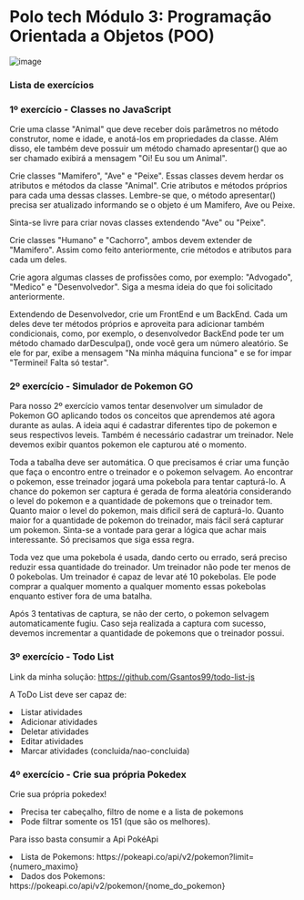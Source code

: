 # Polo tech Módulo 3: Programação Orientada a Objetos (POO)

![image](https://user-images.githubusercontent.com/94020264/213823919-5d47bbd1-f81a-4a4e-aba1-ef8d42061767.png)

### Lista de exercícios

### 1º exercício - Classes no JavaScript

Crie uma classe "Animal" que deve receber dois parâmetros no método construtor, nome e idade, e anotá-los em propriedades da classe. Além disso, ele também deve possuir um método chamado apresentar() que ao ser chamado exibirá a mensagem "Oi! Eu sou um Animal".

Crie classes "Mamifero", "Ave" e "Peixe". Essas classes devem herdar os atributos e métodos da classe "Animal". Crie atributos e métodos próprios para cada uma dessas classes. Lembre-se que, o método apresentar() precisa ser atualizado informando se o objeto é um Mamifero, Ave ou Peixe.

Sinta-se livre para criar novas classes extendendo "Ave" ou "Peixe".

Crie classes "Humano" e "Cachorro", ambos devem extender de "Mamifero". Assim como feito anteriormente, crie métodos e atributos para cada um deles.

Crie agora algumas classes de profissões como, por exemplo: "Advogado", "Medico" e "Desenvolvedor". Siga a mesma ideia do que foi solicitado anteriormente.

Extendendo de Desenvolvedor, crie um FrontEnd e um BackEnd. Cada um deles deve ter métodos próprios e aproveita para adicionar também condicionais, como, por exemplo, o desenvolvedor BackEnd pode ter um método chamado darDesculpa(), onde você gera um número aleatório. Se ele for par, exibe a mensagem "Na minha máquina funciona" e se for impar "Terminei! Falta só testar".

### 2º exercício - Simulador de Pokemon GO

Para nosso 2º exercício vamos tentar desenvolver um simulador de Pokemon GO aplicando todos os conceitos que aprendemos até agora durante as aulas. A ideia aqui é cadastrar diferentes tipo de pokemon e seus respectivos leveis. Também é necessário cadastrar um treinador. Nele devemos exibir quantos pokemon ele capturou até o momento.

Toda a tabalha deve ser automática. O que precisamos é criar uma função que faça o encontro entre o treinador e o pokemon selvagem. Ao encontrar o pokemon, esse treinador jogará uma pokebola para tentar capturá-lo. A chance do pokemon ser captura é gerada de forma aleatória considerando o level do pokemon e a quantidade de pokemons que o treinador tem. Quanto maior o level do pokemon, mais dificil será de capturá-lo. Quanto maior for a quantidade de pokemon do treinador, mais fácil será capturar um pokemon. Sinta-se a vontade para gerar a lógica que achar mais interessante. Só precisamos que siga essa regra.

Toda vez que uma pokebola é usada, dando certo ou errado, será preciso reduzir essa quantidade do treinador. Um treinador não pode ter menos de 0 pokebolas. Um treinador é capaz de levar até 10 pokebolas. Ele pode comprar a qualquer momento a qualquer momento essas pokebolas enquanto estiver fora de uma batalha.

Após 3 tentativas de captura, se não der certo, o pokemon selvagem automaticamente fugiu. Caso seja realizada a captura com sucesso, devemos incrementar a quantidade de pokemons que o treinador possui.

### 3º exercício - Todo List
Link da minha solução: https://github.com/Gsantos99/todo-list-js

A ToDo List deve ser capaz de:

<li> Listar atividades </li>

<li> Adicionar atividades </li>

<li> Deletar atividades </li>

<li> Editar atividades </li>

<li> Marcar atividades (concluida/nao-concluida) </li>


### 4º exercício - Crie sua própria Pokedex

Crie sua própria pokedex!

<li> Precisa ter cabeçalho, filtro de nome e a lista de pokemons </li>
<li> Pode filtrar somente os 151 (que são os melhores). </li>

Para isso basta consumir a Api PokéApi

<li>Lista de Pokemons: https://pokeapi.co/api/v2/pokemon?limit={numero_maximo} </li>
<li>Dados dos Pokemons: https://pokeapi.co/api/v2/pokemon/{nome_do_pokemon} </li>
